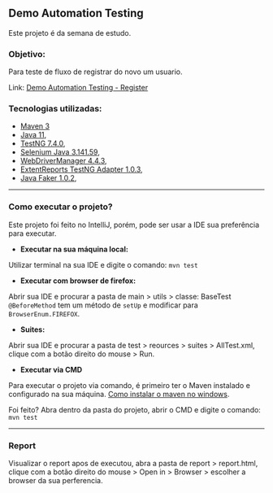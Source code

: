 ## Demo Automation Testing 

Este projeto é da semana de estudo.

### Objetivo:
Para teste de fluxo de registrar do novo um usuario.

Link: [Demo Automation Testing - Register](http://demo.automationtesting.in/Register.html)


### Tecnologias utilizadas:

- [Maven 3](http://maven.apache.org/download.cgi)
- [Java 11](https://www.oracle.com/java/technologies/javase-jdk11-downloads.html),
- [TestNG 7.4.0](https://mvnrepository.com/artifact/org.testng/testng/7.4.0),
- [Selenium Java 3.141.59](https://mvnrepository.com/artifact/org.seleniumhq.selenium/selenium-java/3.141.59),
- [WebDriverManager 4.4.3](https://mvnrepository.com/artifact/io.github.bonigarcia/webdrivermanager/4.4.3),
- [ExtentReports TestNG Adapter 1.0.3](https://mvnrepository.com/artifact/com.aventstack/extentreports-testng-adapter/1.0.3),
- [Java Faker 1.0.2](https://mvnrepository.com/artifact/com.github.javafaker/javafaker/1.0.2),
---

### Como executar o projeto?

Este projeto foi feito no IntelliJ, porém, pode ser usar a IDE sua preferência para executar.

- **Executar na sua máquina local:**

Utilizar terminal na sua IDE e digite o comando: `mvn test`

- **Executar com browser de firefox:**

Abrir sua IDE e procurar a pasta de main > utils > classe: BaseTest `@BeforeMethod` tem um método de `setUp` e modificar para `BrowserEnum.FIREFOX`.

- **Suites:**

Abrir sua IDE e procurar a pasta de test > reources > suites > AllTest.xml, clique com a botão direito do mouse > Run.

- **Executar via CMD**

Para executar o projeto via comando, é primeiro ter o Maven instalado e configurado na sua máquina.
[Como instalar o maven no windows](https://dicasdejava.com.br/como-instalar-o-maven-no-windows/).

Foi feito? Abra dentro da pasta do projeto, abrir o CMD e digite o comando: `mvn test`

---

### Report

Visualizar o report apos de executou, abra a pasta de report > report.html, clique com a botão direito do mouse > Open in > Browser > escolher a browser da sua perferencia.
